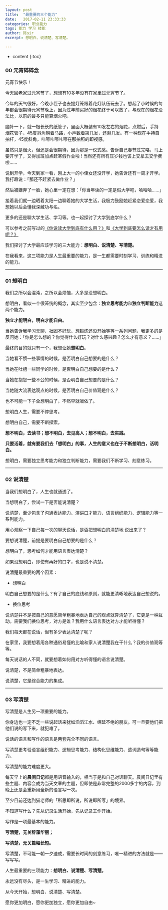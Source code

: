 ```yaml
---
layout: post
title:  "最重要的三个能力"
date:   2017-02-11 23:33:33
categories: 职业能力
tags: 能力 学习 技能
author: 陈sir
excerpt: 想明白、说清楚、写清楚。

---
```

* content
{:toc}


### 00 元宵碎碎念

元宵节快乐！

今天回老家过元宵节了，想想有10多年没有在家里过元宵节了。

今年的天气很好，今晚小侄子也去提灯笼跟着花灯队伍玩去了。想起了小时候的每年都会很期待元宵节晚上，因为过年前买好的烟花终于可以放了，与现在的烟花没法比，以前的最多只能算烟火吧。

脑补一下，就一根长长的纸管子，里面大概装有10发左右的烟花，点燃后，手持烟花管子，45度斜角朝着马路，小声数着第几发，还剩几发。有一种现在手持自拍杆，45度斜角，咔嚓咔嚓咔嚓在那拍照的即视感。

虽然只是烟火，但还是会很期待，因为那是一仪式感。告诉自己春节过完咯，马上要开学了，又得加班加点赶寒假作业啦 ! 当然还有所有压岁钱也该上交拿去交学费啦……

说到开学，今天到家一看，刚上大一的小侄女还没开学，她告诉还有一周才开学。我打趣说：「那还不赶紧去做作业？」

然后被嫌弃了一脸，她心里一定在想：「你当年读的一定是假大学吧，哈哈哈……」

接着我们就一边晒着太阳一边聊着她的大学生活，我极力鼓励她赶紧恋爱恋爱，我想她以后会懂我深藏功与名。

更多的还是聊大学生活、学习等。也一起探讨了大学到底学什么？

可以参考之前写过的[《你说读大学到底有什么用？》](http://mp.weixin.qq.com/s?__biz=MzAxNjAxMjU0MQ==&mid=2653559335&idx=1&sn=57e6e37fbf066c2ca65b11732986495c#rd)和[《大学到底要怎么读才有用呢？》](http://mp.weixin.qq.com/s?__biz=MzAxNjAxMjU0MQ==&mid=2653559335&idx=2&sn=ba42ede9cc4da8065072af4bc9ae51c1#rd)


我们探讨了大学最应该学习的三大能力：**想明白、说清楚、写清楚。**

在我看来，这三项能力是人生最重要的能力，是一生都需要时刻学习、训练和精进的能力。

***

### 01 想明白

我们之所以会混沌，之所以会烦恼，大多是没想明白。

想明白，看似一个很笼统的概念，其实至少包含：**独立思考能力**和**独立判断能力**这两个能力。

**独立才能明白，明白才能自由。**

当她告诉我学习无聊、社团不好玩、想锻炼还没开始等等一系列问题，我更多的是反问她：「你是怎么想的？你觉得什么好玩？对什么感兴趣？怎么才有意义？……」

最终的目的就只有一个，我想让她**想明白**。

当她看不惯一些事情的时候，是否明白自己想要的是什么？

当她在吐槽一些同学的时候，是否明白自己想要的是什么？

当她在抱怨一些不公的时候，是否明白自己想要的是什么？

当她随大流表达观点的时候，是否明白自己价值观是什么？

也不可能一下子全想明白了，不然早就皈依了。

想明白人生，需要不停思考。

想明白自己，需要不断探索。

**想不明白，去读书；想不明白，去见高人；想不明白，去实践。**

**只要活着，就有要我们去「想明白」的事，人生的意义也在于不断想明白，活明白。**

想明白，需要独立思考能力和独立判断能力，需要我们不断学习、刻意练习。

***

### 02  说清楚

当我们想明白了，人生也就通透了。

当想明白了，尝试一下是否能说清楚？

说清楚，至少包含了沟通表达能力、演讲口才能力、语言组织能力、逻辑能力等一系列能力。

用心观察一下自己每一次的聊天说话，是否把想明白的清楚地
说出来了？

要想说清楚，前提是要明白自己想要的是什么？

想明白了，思考如何才能用语言表达清楚？

如果没想明白，即使有再好的口才，也是说不清楚。

说清楚最重要的两个因素：

- 想明白

明白自己想要的是什么？有了自己的底线和原则，就能更清晰地表达自己想说的。

- 换位思考

说清楚并不是按自己的意愿简单粗暴地表达自己的观点就算清楚了，它更是一种互动。需要我们换位思考，对方是谁？我用什么语言表达对方才能听得懂？

我们每天都在说话，但有多少表达清楚了呢？

在家里，我要想着用各种通俗易懂的比喻和家人说清楚我在干什么？我的价值观等等。

每天说话的人不同，就要想着如何用对方听得懂的语言说清楚。

说清楚，不是简单粗暴地表达。

说清楚，它是综合能力的集成。
***

### 03 写清楚

写清楚是人生另一项重要的能力。

你身边也一定不乏一些说起话来犹如滔滔江水、绵延不绝的朋友。可一旦要他们把他们说的写下来，就犯难了。

说话的语言和写作的语言是两套完全不同的语言。

写清楚更考验语言组织能力、逻辑思考能力、结构化思维能力、遣词造句等等能力。

写清楚的能力难度更大。

每天早上的**晨间日记**都是用语音输入的，相当于是和自己对话聊天。晨间日记里有些主题、内容会成为当天文章的主题，但即使是非常完整的2000多字的内容，到晚上还是会重新用全新的语言写一次。

至少目前还达到猫老师的「所思即所说，所说即所写」的境界。

不知道写什么？先从记录生活开始，先从记录工作开始。

写作是一项最基本的能力。

**写清楚，无关辞藻华丽；**

**写清楚，无关篇幅长短。**

写清楚，不可能一朝一夕速成，需要长时间的刻意练习，唯一精进的方法就是——写写写。

人生最重要的三项能力：**想明白、说清楚、写清楚。**

永远没有尽头，是一生学习、精进的能力。

从今天开始，想明白、说清楚、写清楚。

愿你更加明白，愿你更加独立，愿你更加自由~